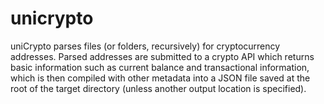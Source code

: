 # unicrypto

uniCrypto parses files (or folders, recursively) for cryptocurrency addresses. Parsed addresses are submitted to a crypto API which returns basic information such as current balance and transactional information, which is then compiled with other metadata into a JSON file saved at the root of the target directory (unless another output location is specified).

